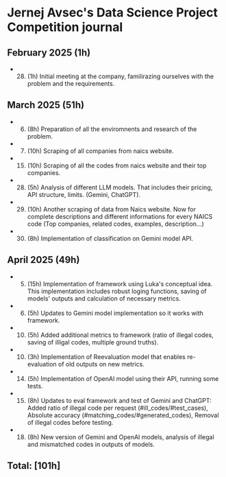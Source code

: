 #  Jernej Avsec's Data Science Project Competition journal

## February 2025 (1h)

* 28. (1h) Initial meeting at the company, familirazing ourselves with the problem and the requirements. 

## March 2025 (51h)

* 6. (8h) Preparation of all the enviromnents and research of the problem.
* 7. (10h) Scraping of all companies from naics website.
* 15. (10h) Scraping of all the codes from naics website and their top companies. 
* 28. (5h) Analysis of different LLM models. That includes their pricing, API structure, limits. (Gemini, ChatGPT).
* 29. (10h) Another scraping of data from Naics website. Now for complete descriptions and different informations for every NAICS code (Top companies, related codes, examples, description...)
* 30. (8h) Implementation of classification on Gemini model API.

## April 2025 (49h)

* 5. (15h) Implementation of framework using Luka's conceptual idea. This implementation includes robust loging functions, saving of models' outputs and calculation of necessary metrics.
* 6. (5h) Updates to Gemini model implementation so it works with framework.
* 10. (5h) Added additional metrics to framework (ratio of illegal codes, saving of illigal codes, multiple ground truths).
* 10. (3h) Implementation of Reevaluation model that enables re-evaluation of old outputs on new metrics.
* 14. (5h) Implementation of OpenAI model using their API, running some tests.
* 15. (8h) Updates to eval framework and test of Gemini and ChatGPT: Added ratio of illegal code per request (#ill_codes/#test_cases), Absolute accuracy (#matching_codes/#generated_codes), Removal of illegal codes before testing.
* 18. (8h) New version of Gemini and OpenAI models, analysis of illegal and mismatched codes in outputs of models.
## Total: [101h]
